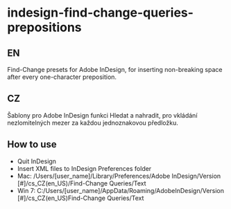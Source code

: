 # indesign-find-change-queries-prepositions
## EN
Find-Change presets for Adobe InDesign, for inserting non-breaking space after every one-character preposition.

## CZ
Šablony pro Adobe InDesign funkci Hledat a nahradit, pro vkládání nezlomitelných mezer za každou jednoznakovou předložku.

## How to use
* Quit InDesign
* Insert XML files to InDesign Preferences folder
 * Mac: /Users/[user_name]/Library/Preferences/Adobe InDesign/Version [#]/cs_CZ(en_US)/Find-Change Queries/Text
 * Win 7: C:/Users/[user_name]/AppData/Roaming/AdobeInDesign/Version [#]/cs_CZ(en_US)Find-Change Queries/Text



